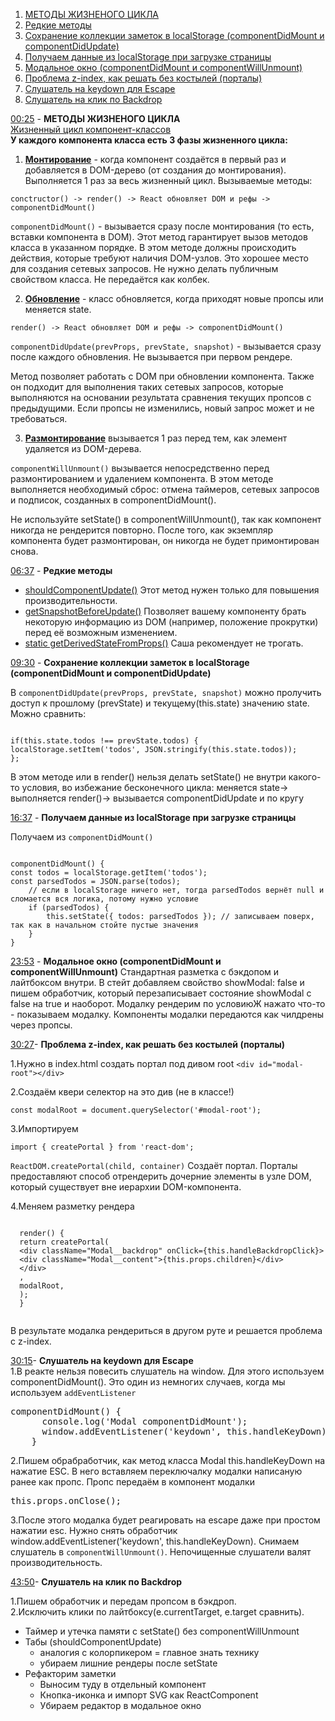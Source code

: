 <ol>
<li><a href='#1'>МЕТОДЫ ЖИЗНЕНОГО ЦИКЛА</a></li>
<li><a href='#2'>Редкие методы</a></li>
<li><a href='#3'>Сохранение коллекции заметок в localStorage (componentDidMount и componentDidUpdate)</a></li>
<li><a href='#4'>Получаем данные из localStorage при загрузке страницы</a></li>
<li><a href='#5'>Модальное окно (componentDidMount и componentWillUnmount)</a></li>
<li><a href='#6'>Проблема z-index, как решать без костылей (порталы)</a></li>
<li><a href='#7'>Слушатель на keydown для Escape</a></li>
<li><a href='#8'>Слушатель на клик по Backdrop</a></li>
</ol>

[00:25](https://youtu.be/w6MW1szKuT4?t=25) - <strong id="1">МЕТОДЫ ЖИЗНЕНОГО ЦИКЛА</strong>
<br/>
[Жизненный цикл компонент-классов](http://projects.wojtekmaj.pl/react-lifecycle-methods-diagram/)
<br/>
<strong>У каждого компонента класса есть 3 фазы жизненного цикла:</strong>

1. <strong>[Монтирование](https://ru.reactjs.org/docs/react-component.html#componentdidmount)</strong> - когда компонент создаётся в первый раз и добавляется в DOM-дерево (от создания до монтирования). Выполняется 1 раз за весь жизненный цикл.
   Вызываемые методы:

`conctructor() -> render() -> ­React обновляет ­D­O­M и рефы -> componentDidMount()`

`componentDidMount()` - вызывается сразу после монтирования (то есть, вставки компонента в DOM). Этот метод гарантирует вызов методов класса в указанном порядке. В этом методе должны происходить действия, которые требуют наличия DOM-узлов. Это хорошее место для создания сетевых запросов. Не нужно делать публичным свойством класса. Не передаётся как колбек.

2. <strong>[Обновление](https://ru.reactjs.org/docs/react-component.html#componentdidupdate)</strong> - класс обновляется, когда приходят новые пропсы или меняется state.

`render() -> ­React обновляет ­D­O­M и рефы -> componentDidMount()`

`componentDidUpdate(prevProps, prevState, snapshot)` - вызывается сразу после каждого обновления. Не вызывается при первом рендере.

Метод позволяет работать с DOM при обновлении компонента. Также он подходит для выполнения таких сетевых запросов, которые выполняются на основании результата сравнения текущих пропсов с предыдущими. Если пропсы не изменились, новый запрос может и не требоваться.

3. <strong>[Размонтирование](https://ru.reactjs.org/docs/react-component.html#componentwillunmount)</strong> вызывается 1 раз перед тем, как элемент удаляется из DOM-дерева.

`componentWillUnmount()` вызывается непосредственно перед размонтированием и удалением компонента. В этом методе выполняется необходимый сброс: отмена таймеров, сетевых запросов и подписок, созданных в componentDidMount().

Не используйте setState() в componentWillUnmount(), так как компонент никогда не рендерится повторно. После того, как экземпляр компонента будет размонтирован, он никогда не будет примонтирован снова.

[06:37](https://youtu.be/w6MW1szKuT4?t=397) - <strong id='2'>Редкие методы</strong>

- [shouldComponentUpdate()](https://ru.reactjs.org/docs/react-component.html#shouldcomponentupdate)
  Этот метод нужен только для повышения производительности.
- [getSnapshotBeforeUpdate()](https://ru.reactjs.org/docs/react-component.html#getsnapshotbeforeupdate)
  Позволяет вашему компоненту брать некоторую информацию из DOM (например, положение прокрутки) перед её возможным изменением.
- [static getDerivedStateFromProps()](https://ru.reactjs.org/docs/react-component.html#static-getderivedstatefromprops)
  Саша рекомендует не трогать.

[09:30](https://youtu.be/w6MW1szKuT4?t=570) - <strong id='3'>Сохранение коллекции заметок в localStorage (componentDidMount и componentDidUpdate)</strong>

В `componentDidUpdate(prevProps, prevState, snapshot)` можно пролучить доступ к прошлому (prevState) и текущему(this.state) значению state. Можно сравнить:
<br/>

<pre><code>
if(this.state.todos !== prevState.todos) {
localStorage.setItem('todos', JSON.stringify(this.state.todos));
};
</code></pre>

В этом методе или в render() нельзя делать setState() не внутри какого-то условия, во избежание бесконечного цикла: меняется state-> выполняется render()-> вызывается componentDidUpdate и по кругу

[16:37](https://youtu.be/w6MW1szKuT4?t=997) - <strong id='4'>Получаем данные из localStorage при загрузке страницы</strong>

Получаем из `componentDidMount()`
<br/>

<pre><code>
componentDidMount() {
const todos = localStorage.getItem('todos');
const parsedTodos = JSON.parse(todos);
    // если в localStorage ничего нет, тогда parsedTodos вернёт null и сломается вся логика, потому нужно условие
    if (parsedTodos) {
        this.setState({ todos: parsedTodos }); // записываем поверх, так как в начальном стойте пустые значения
    }
}
</code></pre>

[23:53](https://youtu.be/w6MW1szKuT4?t=1373) - <strong id='5'>Модальное окно (componentDidMount и componentWillUnmount)</strong>
Стандартная разметка с бэкдопом и лайтбоксом внутри.
В стейт добавляем свойство showModal: false и пишем обработчик, который перезаписывает состояние showModal с false на true и наоборот. Модалку рендерим по условиюЖ нажато что-то - показываем модалку.
Компоненты модалки передаются как чилдрены через пропсы.

[30:27](https://youtu.be/w6MW1szKuT4?t=1827)- <strong id='6'>Проблема z-index, как решать без костылей (порталы)</strong>

1.Нужно в index.html создать портал под дивом root
`<div id="modal-root"></div>`

2.Создаём квери селектор на это див (не в классе!)

  <pre><code>const modalRoot = document.querySelector('#modal-root');</code></pre>

3.Импортируем

  <pre><code>import { createPortal } from 'react-dom';</code></pre>

`ReactDOM.createPortal(child, container)`
Создаёт портал. Порталы предоставляют способ отрендерить дочерние элементы в узле DOM, который существует вне иерархии DOM-компонента.

4.Меняем разметку рендера

  <pre><code>
  render() {
  return createPortal(
  &lt;div className="Modal__backdrop" onClick={this.handleBackdropClick}&gt;
  &lt;div className="Modal__content"&gt;{this.props.children}&lt;/div&gt;
  &lt;/div&gt;
  ,
  modalRoot,
  );
  }
  </code></pre>

В результате модалка рендериться в другом руте и решается проблема с z-index.

[30:15](https://youtu.be/w6MW1szKuT4?t=2115)- <strong id='7'>Слушатель на keydown для Escape</strong><br/>
1.В реакте нельзя повесить слушатель на window. Для этого используем componentDidMount(). Это один из немногих случаев, когда мы используем `addEventListener`

  <pre>componentDidMount() {
      console.log('Modal componentDidMount');
      window.addEventListener('keydown', this.handleKeyDown);
    }</pre>

2.Пишем обрабработчик, как метод класса Modal this.handleKeyDown на нажатие ESС. В него вставляем переключалку модалки написаную ранее как пропс. Пропс передаём в компонент модалки

  <pre>this.props.onClose();</pre>

3.После этого модалка будет реагировать на escape даже при простом нажатии esc. Нужно снять обработчик window.addEventListener('keydown', this.handleKeyDown). Снимаем слушатель в `componentWillUnmount()`. Непочищенные слушатели валят производительность.

[43:50](https://youtu.be/w6MW1szKuT4?t=2630)- <strong id='8'>Слушатель на клик по Backdrop</strong>

1.Пишем обработчик и передам пропсом в бэкдроп. <br/>
2.Исключить клики по лайтбоксу(e.currentTarget, e.target сравнить).

- Таймер и утечка памяти с setState() без componentWillUnmount
- Табы (shouldComponentUpdate)
  - аналогия с колорпикером = главное знать технику
  - убираем лишние рендеры после setState
- Рефакторим заметки
  - Выносим туду в отдельный компонент
  - Кнопка-иконка и импорт SVG как ReactComponent
  - Убираем редактор в модальное окно
